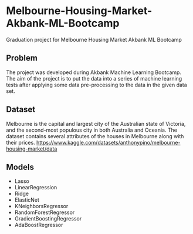 # Melbourne-Housing-Market-Akbank-ML-Bootcamp
Graduation project for Melbourne Housing Market Akbank ML Bootcamp

## Problem
The project was developed during Akbank Machine Learning Bootcamp. The aim of the project is to put the data into a series of machine learning tests after applying some data pre-processing to the data in the given data set.

## Dataset
Melbourne is the capital and largest city of the Australian state of Victoria, and the second-most populous city in both Australia and Oceania. The dataset contains several attributes of the houses in Melbourne along with their prices.
https://www.kaggle.com/datasets/anthonypino/melbourne-housing-market/data

## Models
* Lasso
* LinearRegression
* Ridge
* ElasticNet
* KNeighborsRegressor
* RandomForestRegressor
* GradientBoostingRegressor
* AdaBoostRegressor

